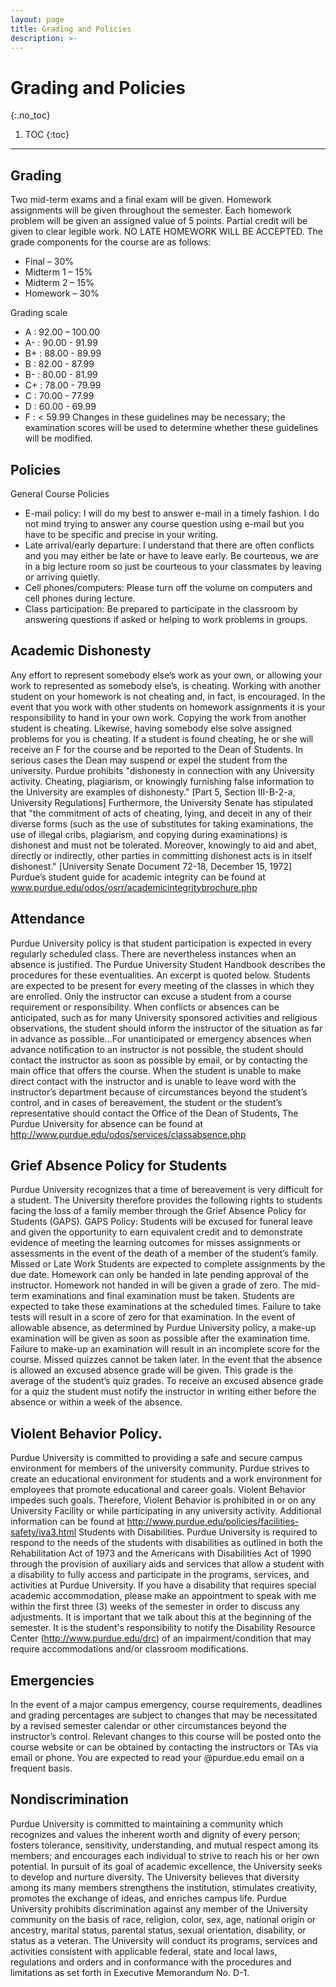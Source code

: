```yaml
---
layout: page
title: Grading and Policies
description: >-
---
```


# Grading and Policies
{:.no_toc}

1. TOC
{:toc}

---
## Grading
Two mid-term exams and a final exam will be given. Homework assignments will be given throughout the semester. Each homework problem will be given an assigned value of 5 points. Partial credit will be given to clear legible work. NO LATE HOMEWORK WILL BE ACCEPTED. 
The grade components for the course are as follows:
- Final – 30%
- Midterm 1 – 15%
- Midterm 2 – 15%
- Homework – 30%

Grading scale
- A  : 92.00 – 100.00
- A- : 90.00 - 91.99
- B+ : 88.00 - 89.99
- B  : 82.00 - 87.99
- B- : 80.00 - 81.99
- C+ : 78.00 - 79.99
- C  : 70.00 - 77.99
- D  : 60.00 - 69.99
- F  : < 59.99
Changes in these guidelines may be necessary; the examination scores will be used to determine whether these guidelines will be modified.


## Policies
General Course Policies
- E-mail policy: I will do my best to answer e-mail in a timely fashion. I do not
mind trying to answer any course question using e-mail but you have to be
specific and precise in your writing.
- Late arrival/early departure: I understand that there are often conflicts
and you may either be late or have to leave early. Be courteous, we are in a big lecture room so just be courteous to your classmates by leaving or arriving quietly.
- Cell phones/computers: Please turn off the volume on computers and cell phones during lecture.
- Class participation: Be prepared to participate in the classroom by answering questions if asked or helping to work problems in groups.

## Academic Dishonesty
Any effort to represent somebody else’s work as your own, or allowing your work to represented as somebody else’s, is cheating.
Working with another student on your homework is not cheating and, in fact, is encouraged. In the event that you work with other students on homework assignments it is your responsibility to hand in your own work. Copying the work from another student is cheating. Likewise, having somebody else solve assigned problems for you is cheating.
If a student is found cheating, he or she will receive an F for the course and be reported to the Dean of Students. In serious cases the Dean may suspend or expel the student from the university.
Purdue prohibits "dishonesty in connection with any University activity. Cheating, plagiarism, or knowingly furnishing false information to the University are examples of dishonesty." [Part 5, Section III-B-2-a, University Regulations] Furthermore, the University Senate has stipulated that "the commitment of acts of cheating, lying, and deceit in any of their diverse forms (such as the use of substitutes for taking examinations, the use of illegal cribs, plagiarism, and copying during examinations) is dishonest and must not be tolerated. Moreover, knowingly to aid and abet, directly or indirectly, other parties in committing dishonest acts is in itself dishonest." [University Senate Document 72-18, December 15, 1972]
Purdue’s student guide for academic integrity can be found at
www.purdue.edu/odos/osrr/academicintegritybrochure.php

## Attendance
Purdue University policy is that student participation is expected in every regularly scheduled class. There are nevertheless instances when an absence is justified. The Purdue University Student Handbook describes the procedures for these eventualities. An excerpt is quoted below.
Students are expected to be present for every meeting of the classes in which they are enrolled. Only the instructor can excuse a student from a course requirement or responsibility. When conflicts or absences can be anticipated, such as for many University sponsored activities and religious observations, the student should inform the instructor of the situation as far in advance as possible...For unanticipated or emergency absences when advance notification to an instructor is not possible, the student should contact the instructor as soon as possible by email, or by contacting the main office that offers the course. When the student is unable to make direct contact with the instructor and is unable to leave word with the instructor’s department because of circumstances beyond the student’s control, and in cases of bereavement, the student or the student’s representative should contact the Office of the Dean of Students,
The Purdue University for absence can be found at
http://www.purdue.edu/odos/services/classabsence.php

## Grief Absence Policy for Students
Purdue University recognizes that a time of bereavement is very difficult for a student. The University therefore provides the following rights to students facing the loss of a family member through the Grief Absence Policy for Students (GAPS). GAPS Policy: Students will be excused for funeral leave and given the opportunity to earn equivalent credit and to demonstrate evidence of meeting the learning outcomes for misses assignments or assessments in the event of the death of a member of the student’s family.
Missed or Late Work
Students are expected to complete assignments by the due date. Homework can only be handed in late pending approval of the instructor. Homework not handed in will be given a grade of zero.
The mid-term examinations and final examination must be taken. Students are expected to take these examinations at the scheduled times. Failure to take tests will result in a score of zero for that examination. In the event of allowable absence, as determined by Purdue University policy, a make-up examination will be given as soon as possible after the examination time. Failure to make-up an examination will result in an incomplete score for the course.
Missed quizzes cannot be taken later. In the event that the absence is allowed an excused absence grade will be given. This grade is the average of the student’s quiz grades. To receive an excused absence grade for a quiz the student must notify the instructor in writing either before the absence or within a week of the absence.
## Violent Behavior Policy.
Purdue University is committed to providing a safe and secure campus environment for members of the university community. Purdue strives to create an educational environment for students and a work environment for employees that promote educational and career goals. Violent Behavior impedes such goals. Therefore, Violent Behavior is prohibited in or on any University Facility or while participating in any university activity.
Additional information can be found at
http://www.purdue.edu/policies/facilities-safety/iva3.html
Students with Disabilities.
Purdue University is required to respond to the needs of the students with disabilities as outlined in both the Rehabilitation Act of 1973 and the Americans with Disabilities Act of 1990 through the provision of auxiliary aids and services that allow a student with a disability to fully access and participate in the programs, services, and activities at Purdue University.
If you have a disability that requires special academic accommodation, please make an appointment to speak with me within the first three (3) weeks of the semester in order to discuss any adjustments. It is important that we talk about this at the beginning of the semester. It is the student's responsibility to notify the Disability Resource Center (http://www.purdue.edu/drc) of an impairment/condition that may require accommodations and/or classroom modifications.
## Emergencies
In the event of a major campus emergency, course requirements, deadlines and grading percentages are subject to changes that may be necessitated by a revised semester calendar or other circumstances beyond the instructor’s control. Relevant changes to this course will be posted onto the course website or can be obtained by contacting the instructors or TAs via email or phone. You are expected to read your @purdue.edu email on a frequent basis.
## Nondiscrimination
Purdue University is committed to maintaining a community which recognizes and values the inherent worth and dignity of every person; fosters tolerance, sensitivity, understanding, and mutual respect among its members; and encourages each individual to strive to reach his or her own potential. In pursuit of its goal of academic excellence, the University seeks to develop and nurture diversity. The University believes that diversity among its many members strengthens the institution, stimulates creativity, promotes the exchange of ideas, and enriches campus life.
Purdue University prohibits discrimination against any member of the University community on the basis of race, religion, color, sex, age, national origin or ancestry, marital status, parental status, sexual orientation, disability, or status as a veteran. The University will conduct its programs, services and activities consistent with applicable federal, state and local laws, regulations and orders and in conformance with the procedures and limitations as set forth in Executive Memorandum No. D-1.
